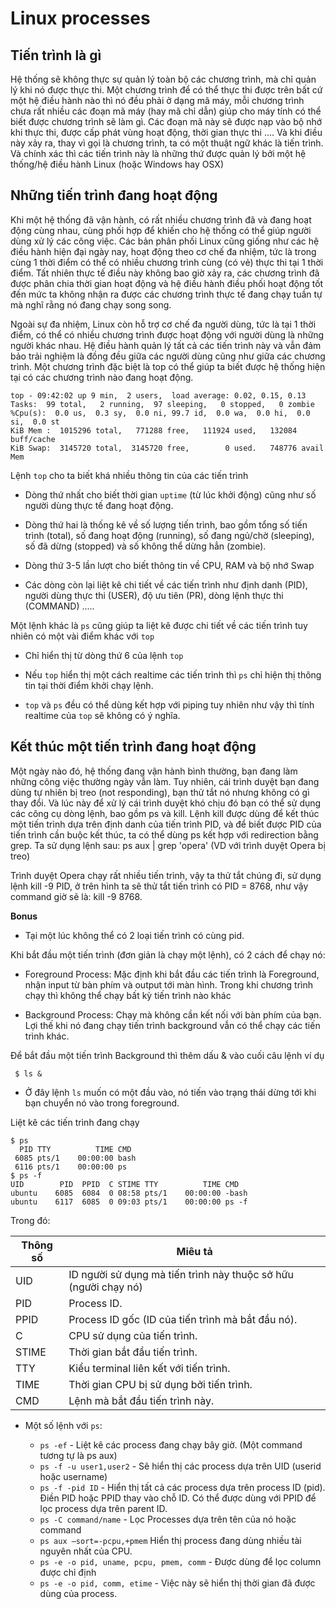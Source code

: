 # **Linux processes**

## **Tiến trình là gì**

Hệ thống sẽ không thực sự quản lý toàn bộ các chương trình, mà chỉ quản lý khi nó được thực thi. Một chương trình để có thể thực thi được trên bất cứ một hệ điều hành nào thì nó đều phải ở dạng mã máy, mỗi chương trình chưa rất nhiều các đoạn mã máy (hay mã chỉ dẫn) giúp cho máy tính có thể biết được chương trình sẽ làm gì. Các đoạn mã này sẽ được nạp vào bộ nhớ khi thực thi, được cấp phát vùng hoạt động, thời gian thực thi .... Và khi điều này xảy ra, thay vì gọi là chương trình, ta có một thuật ngữ khác là tiến trình. Và chính xác thì các tiến trình này là những thứ được quản lý bởi một hệ thống/hệ điều hành Linux (hoặc Windows hay OSX)

## **Những tiến trình đang hoạt động**

Khi một hệ thống đã vận hành, có rất nhiều chương trình đã và đang hoạt động cùng nhau, cùng phối hợp để khiến cho hệ thống có thể giúp người dùng xử lý các công việc. Các bản phân phối Linux cũng giống như các hệ điều hành hiện đại ngày nay, hoạt động theo cơ chế đa nhiệm, tức là trong cùng 1 thời điểm có thể có nhiều chương trình cùng (có vẻ) thực thi tại 1 thời điểm. Tất nhiên thực tế điều này không bao giờ xảy ra, các chương trình đã được phân chia thời gian hoạt động và hệ điều hành điều phối hoạt động tốt đến mức ta không nhận ra được các chương trình thực tế đang chạy tuần tự mà nghĩ rằng nó đang chạy song song.

Ngoài sự đa nhiệm, Linux còn hỗ trợ cơ chế đa người dùng, tức là tại 1 thời điểm, có thể có nhiều chương trình được hoạt động với người dùng là những người khác nhau. Hệ điều hành quản lý tất cả các tiến trình này và vẫn đảm bảo trải nghiệm là đồng đều giữa các người dùng cũng như giữa các chương trình. Một chương trình đặc biệt là top có thể giúp ta biết được hệ thống hiện tại có các chương trình nào đang hoạt động.

```
top - 09:42:02 up 9 min,  2 users,  load average: 0.02, 0.15, 0.13
Tasks:  99 total,   2 running,  97 sleeping,   0 stopped,   0 zombie
%Cpu(s):  0.0 us,  0.3 sy,  0.0 ni, 99.7 id,  0.0 wa,  0.0 hi,  0.0 si,  0.0 st
KiB Mem :  1015296 total,   771288 free,   111924 used,   132084 buff/cache
KiB Swap:  3145720 total,  3145720 free,        0 used.   748776 avail Mem
```

Lệnh `top` cho ta biết khá nhiều thông tin của các tiến trình

- Dòng thứ nhất cho biết thời gian `uptime` (từ lúc khởi động) cũng như số người dùng thực tế đang hoạt động.

- Dòng thứ hai là thống kê về số lượng tiến trình, bao gồm tổng số tiến trình (total), số đang hoạt động (running), số đang ngủ/chờ (sleeping), số đã dừng (stopped) và số không thể dừng hẳn (zombie).

- Dòng thứ 3-5 lần lượt cho biết thông tin về CPU, RAM và bộ nhớ Swap

- Các dòng còn lại liệt kê chi tiết về các tiến trình như định danh (PID), người dùng thực thi (USER), độ ưu tiên (PR), dòng lệnh thực thi (COMMAND) .....

Một lệnh khác là `ps` cũng giúp ta liệt kê được chi tiết về các tiến trình tuy nhiên có một vài điểm khác với `top` 

- Chỉ hiển thị từ dòng thứ 6 của lệnh `top`

- Nếu `top` hiển thị một cách realtime các tiến trình thì `ps` chỉ hiện thị thông tin tại thời điểm khởi chạy lệnh.

- `top` và `ps` đều có thể dùng kết hợp với piping tuy nhiên như vậy thì tính realtime của `top` sẽ không có ý nghĩa.

## **Kết thúc một tiến trình đang hoạt động** 

Một ngày nào đó, hệ thống đang vận hành bình thường, bạn đang làm những công việc thường ngày vẫn làm. Tuy nhiên, cái trình duyệt bạn đang dùng tự nhiên bị treo (not responding), bạn thử tắt nó nhưng không có gì thay đổi. Và lúc này để xử lý cái trình duyệt khó chịu đó bạn có thể sử dụng các công cụ dòng lệnh, bao gồm ps và kill. Lệnh kill được dùng để kết thúc một tiến trình dựa trên định danh của tiến trình PID, và để biết được PID của tiến trình cần buộc kết thúc, ta có thể dùng ps kết hợp với redirection bằng grep. Ta sử dụng lệnh sau: ps aux | grep 'opera' (VD với trình duyệt Opera bị treo)

Trình duyệt Opera chạy rất nhiều tiến trình, vậy ta thử tắt chúng đi, sử dụng lệnh kill -9 PID, ở trên hình ta sẽ thử tắt tiến trình có PID = 8768, như vậy command giờ sẽ là: kill -9 8768.

**Bonus**
- Tại một lúc không thể có 2 loại tiến trình có cùng pid.

Khi bắt đầu một tiến trình (đơn giản là chạy một lệnh), có 2 cách để chạy nó:

  - Foreground Process: Mặc định khi bắt đầu các tiến trình là Foreground, nhận input từ bàn phím và output tới màn hình. Trong khi chương trình chạy thì không thể chạy bất kỳ tiến trình nào khác

  - Background Process: Chạy mà không cần kết nối với bàn phím của bạn. Lợi thế khi nó đang chạy tiến trình background vẫn có thể chạy các tiến trình khác.

Để bắt đầu một tiến trình Background thì thêm dấu & vào cuối câu lệnh ví dụ

` $ ls &`

- Ở đây lệnh `ls` muốn có một đầu vào, nó tiến vào trạng thái dừng tới khi bạn chuyển nó vào trong foreground.

Liệt kê các tiến trình đang chạy

```
$ ps
  PID TTY          TIME CMD
 6085 pts/1    00:00:00 bash
 6116 pts/1    00:00:00 ps
$ ps -f
UID        PID  PPID  C STIME TTY          TIME CMD
ubuntu    6085  6084  0 08:58 pts/1    00:00:00 -bash
ubuntu    6117  6085  0 09:03 pts/1    00:00:00 ps -f
```

Trong đó:

|Thông số|Miêu tả|
|---|---|
|UID|ID người sử dụng mà tiến trình này thuộc sở hữu (người chạy nó)|
|PID|Process ID.|
|PPID|Process ID gốc (ID của tiến trình mà bắt đầu nó).|
|C|CPU sử dụng của tiến trình.|
|STIME|Thời gian bắt đầu tiến trình.|
|TTY|Kiểu terminal liên kết với tiến trình.|
|TIME|Thời gian CPU bị sử dụng bởi tiến trình.|
|CMD|Lệnh mà bắt đầu tiến trình này.|

- Một số lệnh với `ps`:

  - `ps -ef` - Liệt kê các process đang chạy bây giờ. (Một command tương tự là ps aux)
  - `ps -f -u user1,user2` - Sẽ hiển thị các process dựa trên UID (userid hoặc username)
  - `ps -f -pid ID` - Hiển thị tất cả các process dựa trên process ID (pid). Điền PID hoặc PPID thay vào chỗ ID. Có thể được dùng với PPID để lọc process dựa trên parent ID.
  - `ps -C command/name` - Lọc Processes dựa trên tên của nó hoặc command 
  - `ps aux –sort=-pcpu,+pmem` Hiển thị process đang dùng nhiều tài nguyên nhất của CPU. 
  - `ps -e -o pid, uname, pcpu, pmem, comm` - Được dùng để lọc column được chỉ định
  - `ps -e -o pid, comm, etime` - Việc này sẽ hiển thị thời gian đã được dùng của process.
  

